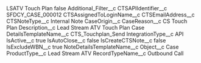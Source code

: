 <?xml version="1.0" encoding="UTF-8"?>
<CustomMetadata xmlns="http://soap.sforce.com/2006/04/metadata" xmlns:xsi="http://www.w3.org/2001/XMLSchema-instance" xmlns:xsd="http://www.w3.org/2001/XMLSchema">
    <label>LSATV Touch Plan</label>
    <protected>false</protected>
    <values>
        <field>Additional_Filter__c</field>
        <value xsi:nil="true"/>
    </values>
    <values>
        <field>CTSAPIIdentifier__c</field>
        <value xsi:type="xsd:string">SFDCY_CASE_000012</value>
    </values>
    <values>
        <field>CTSAssignedToLoginName__c</field>
        <value xsi:nil="true"/>
    </values>
    <values>
        <field>CTSEmailAddress__c</field>
        <value xsi:nil="true"/>
    </values>
    <values>
        <field>CTSNoteType__c</field>
        <value xsi:type="xsd:string">Internal Note</value>
    </values>
    <values>
        <field>CaseOrigin__c</field>
        <value xsi:nil="true"/>
    </values>
    <values>
        <field>CaseReason__c</field>
        <value xsi:type="xsd:string">CS Touch Plan</value>
    </values>
    <values>
        <field>Description__c</field>
        <value xsi:type="xsd:string">Lead Stream ATV Touch Plan Case</value>
    </values>
    <values>
        <field>DetailsTemplateName__c</field>
        <value xsi:type="xsd:string">CTS_Touchplan_Send</value>
    </values>
    <values>
        <field>IntegrationType__c</field>
        <value xsi:type="xsd:string">API</value>
    </values>
    <values>
        <field>IsActive__c</field>
        <value xsi:type="xsd:boolean">true</value>
    </values>
    <values>
        <field>IsAutoClose__c</field>
        <value xsi:type="xsd:boolean">false</value>
    </values>
    <values>
        <field>IsCreateCTSNote__c</field>
        <value xsi:type="xsd:boolean">false</value>
    </values>
    <values>
        <field>IsExcludeWBN__c</field>
        <value xsi:type="xsd:boolean">true</value>
    </values>
    <values>
        <field>NoteDetailsTemplateName__c</field>
        <value xsi:nil="true"/>
    </values>
    <values>
        <field>Object__c</field>
        <value xsi:type="xsd:string">Case</value>
    </values>
    <values>
        <field>ProductType__c</field>
        <value xsi:type="xsd:string">Lead Stream ATV</value>
    </values>
    <values>
        <field>RecordTypeName__c</field>
        <value xsi:type="xsd:string">Outbound Call</value>
    </values>
</CustomMetadata>
